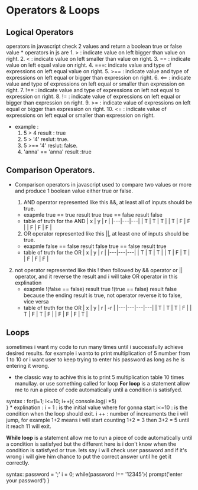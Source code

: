 # Operators & Loops

## Logical Operators
   operators in javascript check 2 values and return a boolean true or false value
     * operators in js are
       1. > : indicate value on left bigger than value on right.
       2. < : indicate value on left smaller than value on right.
       3. == : indicate value on left equal value on right.
       4. ===: indicate value and type of expressions on left equal value on right.
       5. >== : indicate value and type of expressions on left equal or bigger than expression on right.
       6. <== : indicate value and type of expressions on left equal or smaller than expression on right.
       7. !== : indicate value and type of expressions on left not equal to expression on right.
       8. != : indicate value of expressions on left equal or bigger than expression on right.
       9. >= : indicate value of expressions on left equal or bigger than expression on right.
       10. <= : indicate value of expressions on left equal or smaller than expression on right.

   * example : 
      1. 5 > 4     result : true
      2. 5 > '4'   reslut:  true.
      3. 5 >== '4' reslut:  false.
      4. 'anna' == 'anna'  result :true

## Comparison Operators.

   * Comparison operators in javascript used to compare two values or more and produce 1 boolean value either true or false.
     1. AND operator represented like this &&, at least all of inputs should be true.
       * exapmle true == true  result true
                 true == false result false
       * table of truth for the AND
          | x | y | r |
          |---|---|---|
          | T | T | T |
          | T | F | F |
          | F | F | F |
   
     2. OR operator represented like this ||, at least one of inputs should be true.
       * exapmle false == false  result false
                 true == false result true
       * table of truth for the OR
          | x | y | r |
          |---|---|---|
          | T | T | T |
          | T | F | T |
          | F | F | F |

   2. not operator represented like this ! then followed by && operator or || operator, and it reverse the result and i will take OR operator in this explination
       * exapmle !(false == false)  result true
                 !(true == false) result false
           because the ending result is true, not operator reverse it to false, vice versa
       * table of truth for the OR
          | x | y | r | -r  |
          |---|---|---|---|
          | T | T | T | F |
          | T | F | T | F |
          | F | F | F | T |

## Loops
  sometimes i want my code to run many times until i successfully achieve desired results.
  for example i wanto to print multiplication of 5 number from 1 to 10 or i want user to keep trying to enter his password as long as he is entering it wrong.
 
 * the classic way to achive this is to print 5 multiplication table 10 times manullay.
 or use something called for loop
  **For loop** is a statement allow me to run a piece of code automatically until a condition is satisfyed.
  
  syntax : 
  for(i=1; i<=10; i++){
        console.log(i *5)           
    }
    * explination : i = 1 : is the initial value where for gonna start
                     i<=10 : is the condition when the loop should exit.
                     i ++ : number of increaments the i will jump, 
                     for example 1+2 means i will start counting 1+2 = 3 then 3+2 = 5 until it reach 11 will exit.
                     
   **While loop** is a statement allow me to run a piece of code automatically until a condition is satisfyed but the different here
      is i don't know when the condition is satisfyed or true.
      lets say i will check user password and if it's wrong i will give him chance to put the correct answer until he get it correctly.
      
   syntax:
      password = ';'
      i = 0;
       while(password !== '12345'){
        prompt('enter your password')
       }
       
